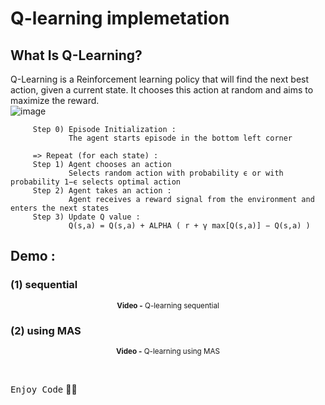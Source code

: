 # Q-learning implemetation 

## What Is Q-Learning?
Q-Learning is a Reinforcement learning policy that will find the next best action, given a current state. It chooses this action at random and aims to maximize the reward. <br>
![image](https://github.com/Ayoub-etoullali/Activites-Pratiques-SMA-And-IA-Distribuee/assets/92756846/ddda2d6f-922a-4ef5-bd6f-d911068ab964)

```
     Step 0) Episode Initialization : 
             The agent starts episode in the bottom left corner

     => Repeat (for each state) :
     Step 1) Agent chooses an action
             Selects random action with probability ϵ or with probability 1−ϵ selects optimal action
     Step 2) Agent takes an action :
             Agent receives a reward signal from the environment and enters the next states
     Step 3) Update Q value :
             Q(s,a) = Q(s,a) + ALPHA ( r + γ max[Q(s,a)] − Q(s,a) )
```

## Demo :
### (1) sequential

<div align="center">
       <p>
       <sup>  <strong>Video -</strong> Q-learning sequential</sup>
       </p>
</div>

### (2) using MAS

<div align="center">
       <p>
       <sup>  <strong>Video -</strong> Q-learning using MAS</sup>
       </p>
</div>

<br>

<kbd>Enjoy Code</kbd> 👨‍💻
